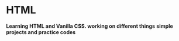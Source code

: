 # HTML
**Learning HTML and Vanilla CSS. working on different things**
**simple projects and practice codes**

